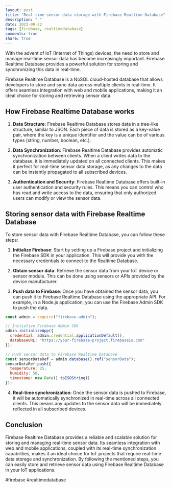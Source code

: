 ```yaml
---
layout: post
title: "Real-time sensor data storage with Firebase Realtime Database"
description: " "
date: 2023-09-22
tags: [firebase, realtimedatabase]
comments: true
share: true
---
```


With the advent of IoT (Internet of Things) devices, the need to store and manage real-time sensor data has become increasingly important. Firebase Realtime Database provides a powerful solution for storing and synchronizing this data in real-time.

Firebase Realtime Database is a NoSQL cloud-hosted database that allows developers to store and sync data across multiple clients in real-time. It offers seamless integration with web and mobile applications, making it an ideal choice for storing and retrieving sensor data.

## How Firebase Realtime Database works

1. **Data Structure**: Firebase Realtime Database stores data in a tree-like structure, similar to JSON. Each piece of data is stored as a key-value pair, where the key is a unique identifier and the value can be of various types (string, number, boolean, etc.).

2. **Data Synchronization**: Firebase Realtime Database provides automatic synchronization between clients. When a client writes data to the database, it is immediately updated on all connected clients. This makes it perfect for real-time sensor data storage, as any changes to the data can be instantly propagated to all subscribed devices.

3. **Authentication and Security**: Firebase Realtime Database offers built-in user authentication and security rules. This means you can control who has read and write access to the data, ensuring that only authorized users can modify or view the sensor data.

## Storing sensor data with Firebase Realtime Database

To store sensor data with Firebase Realtime Database, you can follow these steps:

1. **Initialize Firebase**: Start by setting up a Firebase project and initializing the Firebase SDK in your application. This will provide you with the necessary credentials to connect to the Realtime Database.

2. **Obtain sensor data**: Retrieve the sensor data from your IoT device or sensor module. This can be done using sensors or APIs provided by the device manufacturer.

3. **Push data to Firebase**: Once you have obtained the sensor data, you can push it to Firebase Realtime Database using the appropriate API. For example, in a Node.js application, you can use the Firebase Admin SDK to push the data.

```javascript
const admin = require("firebase-admin");

// Initialize Firebase Admin SDK
admin.initializeApp({
  credential: admin.credential.applicationDefault(),
  databaseURL: "https://your-firebase-project.firebaseio.com"
});

// Push sensor data to Firebase Realtime Database
const sensorDataRef = admin.database().ref("sensorData");
sensorDataRef.push({
  temperature: 25,
  humidity: 50,
  timestamp: new Date().toISOString()
});
```

4. **Real-time synchronization**: Once the sensor data is pushed to Firebase, it will be automatically synchronized in real-time across all connected clients. This means any updates to the sensor data will be immediately reflected in all subscribed devices.

## Conclusion

Firebase Realtime Database provides a reliable and scalable solution for storing and managing real-time sensor data. Its seamless integration with web and mobile applications, coupled with its real-time synchronization capabilities, makes it an ideal choice for IoT projects that require real-time data storage and synchronization. By following the mentioned steps, you can easily store and retrieve sensor data using Firebase Realtime Database in your IoT applications.

#firebase #realtimedatabase